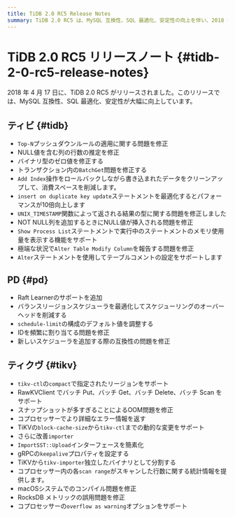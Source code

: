 ```yaml
---
title: TiDB 2.0 RC5 Release Notes
summary: TiDB 2.0 RC5 は、MySQL 互換性、SQL 最適化、安定性の向上を伴い、2018 年 4 月 17 日にリリースされました。TiDB、PD、TiKV コンポーネントに対して、 Raft Learnerのサポート、スケジューリング オーバーヘッドの削減、新しいバッチ操作の追加など、修正と最適化が行われました。このリリースでは、メモリ使用量、エラー報告、構成調整に関連する問題にも対処しました。
---
```


# TiDB 2.0 RC5 リリースノート {#tidb-2-0-rc5-release-notes}

2018 年 4 月 17 日に、TiDB 2.0 RC5 がリリースされました。このリリースでは、MySQL 互換性、SQL 最適化、安定性が大幅に向上しています。

## ティビ {#tidb}

-   `Top-N`プッシュダウンルールの適用に関する問題を修正
-   NULL値を含む列の行数の推定を修正
-   バイナリ型のゼロ値を修正する
-   トランザクション内の`BatchGet`問題を修正する
-   `Add Index`操作をロールバックしながら書き込まれたデータをクリーンアップして、消費スペースを削減します。
-   `insert on duplicate key update`ステートメントを最適化するとパフォーマンスが10倍向上します
-   `UNIX_TIMESTAMP`関数によって返される結果の型に関する問題を修正しました
-   NOT NULL列を追加するときにNULL値が挿入される問題を修正
-   `Show Process List`ステートメントで実行中のステートメントのメモリ使用量を表示する機能をサポート
-   極端な状況で`Alter Table Modify Column`を報告する問題を修正
-   `Alter`ステートメントを使用してテーブルコメントの設定をサポートします

## PD {#pd}

-   Raft Learnerのサポートを追加
-   バランスリージョンスケジューラを最適化してスケジューリングのオーバーヘッドを削減する
-   `schedule-limit`の構成のデフォルト値を調整する
-   IDを頻繁に割り当てる問題を修正
-   新しいスケジューラを追加する際の互換性の問題を修正

## ティクヴ {#tikv}

-   `tikv-ctl`の`compact`で指定されたリージョンをサポート
-   RawKVClient でバッチ Put、バッチ Get、バッチ Delete、バッチ Scan をサポート
-   スナップショットが多すぎることによるOOM問題を修正
-   コプロセッサーでより詳細なエラー情報を返す
-   TiKVの`block-cache-size`から`tikv-ctl`までの動的な変更をサポート
-   さらに改善`importer`
-   `ImportSST::Upload`インターフェースを簡素化
-   gRPCの`keepalive`プロパティを設定する
-   TiKVから`tikv-importer`独立したバイナリとして分割する
-   コプロセッサー内の各`scan range`がスキャンした行数に関する統計情報を提供します。
-   macOSシステムでのコンパイル問題を修正
-   RocksDB メトリックの誤用問題を修正
-   コプロセッサーの`overflow as warning`オプションをサポート
